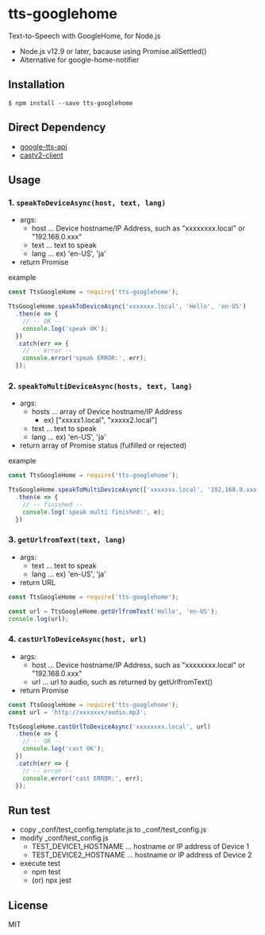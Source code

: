 # tts-googlehome

Text-to-Speech with GoogleHome, for Node.js

- Node.js v12.9 or later, bacause using Promise.allSettled()
- Alternative for google-home-notifier


## Installation

```
$ npm install --save tts-googlehome
```

## Direct Dependency

- [google-tts-api](https://www.npmjs.com/package/google-tts-api)
- [castv2-client](https://www.npmjs.com/package/castv2-client)

## Usage

### 1. `speakToDeviceAsync(host, text, lang)`

- args:
  - host ... Device hostname/IP Address, such as "xxxxxxxx.local" or "192.168.0.xxx"
  - text ... text to speak
  - lang ... ex) 'en-US', 'ja'
- return Promise

example

```js
const TtsGoogleHome = require('tts-googlehome');

TtsGoogleHome.speakToDeviceAsync('xxxxxxx.local', 'Hello', 'en-US')
  .then(e => {
    // -- OK --
    console.log('speak OK');
  })
  .catch(err => {
    // -- error --
    console.error('speak ERROR:', err);
  });
```

### 2. `speakToMultiDeviceAsync(hosts, text, lang)`

- args:
  - hosts ... array of Device hostname/IP Address
    - ex) ["xxxxx1.local", "xxxxx2.local"]
  - text ... text to speak
  - lang ... ex) 'en-US', 'ja'
- return array of Promise status (fulfilled or rejected)

example

```js
const TtsGoogleHome = require('tts-googlehome');

TtsGoogleHome.speakToMultiDeviceAsync(['xxxxxxx.local', '192,168.0.xxx'], 'Hello', 'en-US')
  .then(e => {
    // -- finished --
    console.log('speak multi finished:', e);
  })
```

### 3. `getUrlfromText(text, lang)`

- args:
  - text ... text to speak
  - lang ... ex) 'en-US', 'ja'
- return URL

```js
const TtsGoogleHome = require('tts-googlehome');

const url = TtsGoogleHome.getUrlfromText('Hello', 'en-US');
console.log(url);
```

### 4. `castUrlToDeviceAsync(host, url)`

- args:
  - host ... Device hostname/IP Address, such as "xxxxxxxx.local" or "192.168.0.xxx"
  - url ... url to audio, such as returned by getUrlfromText()
- return Promise

```js
const TtsGoogleHome = require('tts-googlehome');
const url = 'http://xxxxxxx/audio.mp3';

TtsGoogleHome.castUrlToDeviceAsync('xxxxxxxx.local', url)
  .then(e => {
    // -- OK --
    console.log('cast OK');
  })
  .catch(err => {
    // -- error --
    console.error('cast ERROR:', err);
  });
```

## Run test

- copy _conf/test_config.template.js to _conf/test_config.js
- modify _conf/test_config.js
  - TEST_DEVICE1_HOSTNAME ... hostname or IP address of Device 1
  - TEST_DEVICE2_HOSTNAME ... hostname or IP address of Device 2
- execute test
  - npm test
  - (or) npx jest

## License

MIT
